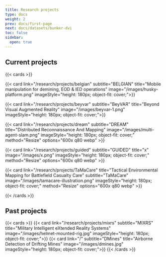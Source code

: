 ```yaml
---
title: Research projects
type: docs
weight: 2
prev: docs/first-page
next: docs/datasets/bunker-dvi
toc: false
sidebar:
  open: true
---
```




## Current projects

{{< cards >}}

  {{< card link="/research/projects/belgian" 
  subtitle="BELGIAN" title="Mobile manipulation for demining, EOD & IED operations" image="/images/husky-platform.png" 
  imageStyle="height: 180px; object-fit: cover;">}}

  {{< card link="/research/projects/beyvar" 
  subtitle="BeyVAR" title="Beyond Visual Augmented Reality"  image="/images/beyvar-1.png"
  imageStyle="height: 180px; object-fit: cover;">}}

  {{< card link="/research/projects/dream" 
  subtitle="DREAM" title="Distributed Reconnaissance And Mapping" image="/images/multi-agent-slam.png" 
  imageStyle="height: 180px; object-fit: cover;" method="Resize" options="600x q80 webp" >}}

  {{< card link="/research/projects/guided" 
  subtitle="GUIDED" title="x" image="/images/x.png" 
  imageStyle="height: 180px; object-fit: cover;" method="Resize" options="600x q80 webp" >}}

  {{< card link="/research/projects/TaMaCare" 
  title="Tactical Environmental Mapping for Battlefield Casualty Care" subtitle="TaMaCare" image="/images/tamacare-illustration.png" 
  imageStyle="height: 180px; object-fit: cover;" method="Resize" options="600x q80 webp" >}}


{{< /cards >}}


## Past projects 


{{< cards >}}
  {{< card link="/research/projects/mixrs" subtitle="MIXRS" title="Military Intelligent eXtended Reality Systems" image="/images/helmet-mounted-rig.jpg" 
  imageStyle="height: 180px; object-fit: cover;">}}
  {{< card link="/" subtitle="DMines" title="Airborne Detection of Drifting Mines" image="/images/dmines.jpg"
  imageStyle="height: 180px; object-fit: cover;">}}
{{< /cards >}}

